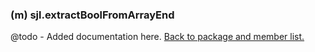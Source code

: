 ### (m) sjl.extractBoolFromArrayEnd
@todo - Added documentation here.
[Back to package and member list.](#packages-and-members)
